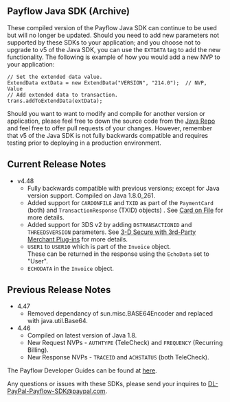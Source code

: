 Payflow Java SDK (Archive)
--------------------------
These compiled version of the Payflow Java SDK can continue to be used but will no longer be updated.  Should you need to add new parameters not supported by these SDKs to your application; and you choose not to upgrade to v5 of the Java SDK, you can use the `EXTDATA` tag to add the new functionality.  The following is example of how you would add a new NVP to your application:
```
// Set the extended data value.
ExtendData extData = new ExtendData("VERSION", "214.0");  // NVP, Value
// Add extended data to transaction.
trans.addToExtendData(extData);
```

Should you want to want to modify and compile for another version or application, please feel free to down the source code from the [Java Repo](https://github.com/paypal/payflow-gateway/tree/master/java) and feel free to offer pull requests of your changes.  However, remember that v5 of the Java SDK is not fully backwards compatible and requires testing prior to deploying in a production environment.

## Current Release Notes
* v4.48
  * Fully backwards compatible with previous versions; except for Java version support. Compiled on Java 1.8.0_261.
  * Added support for `CARDONFILE` and `TXID` as part of the `PaymentCard` (both) and `TransactionResponse` (TXID) objects) .  See [Card on File](https://developer.paypal.com/docs/payflow/integration-guide/card-on-file/) for more details.
  * Added support for 3DS v2 by adding `DSTRANSACTIONID` and `THREEDSVERSION` parameters.  See [3-D Secure with 3rd-Party Merchant Plug-ins](https://developer.paypal.com/docs/payflow/3d-secure-mpi/) for more details.
  * `USER1` to `USER10` which is part of the `Invoice` object.</br>These can be returned in the response using the `EchoData` set to "User".
  * `ECHODATA` in the `Invoice` object.

## Previous Release Notes
* 4.47
  * Removed dependancy of sun.misc.BASE64Encoder and replaced with java.util.Base64.
* 4.46
  * Compiled on latest version of Java 1.8.
  * New Request NVPs - `AUTHTYPE` (TeleCheck) and `FREQUENCY` (Recurring Billing).
  * New Response NVPs - `TRACEID` and `ACHSTATUS` (both TeleCheck).

The Payflow Developer Guides can be found at [here](https://developer.paypal.com/docs/payflow/integration-guide/).

Any questions or issues with these SDKs, please send your inquires to DL-PayPal-Payflow-SDK@paypal.com.
